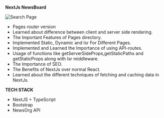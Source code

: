 
**NextJs NewsBoard**

![Search Page](https://drive.google.com/uc?export=view&id=1-qrV8Xa6sODeiJdMkWabwr0M-332xh97)

- Pages router version
- Learned about difference between client and server side rendering.
- The Important Features of Pages directory.
- Implemented Static, Dynamic and Isr For Different Pages.
- Implemented and Learned the Importance of using API-routes.
- Usage of functions like getServerSideProps,getStaticPaths and getStaticProps along with Isr middleware.
- The Importance of SEO.
- The Benefits of NextJs over normal React.
- Learned about the different techniques of fetching and caching data in NextJs.

**TECH STACK**
- NextJS + TypeScript
- Bootstrap
- NewsOrg API
